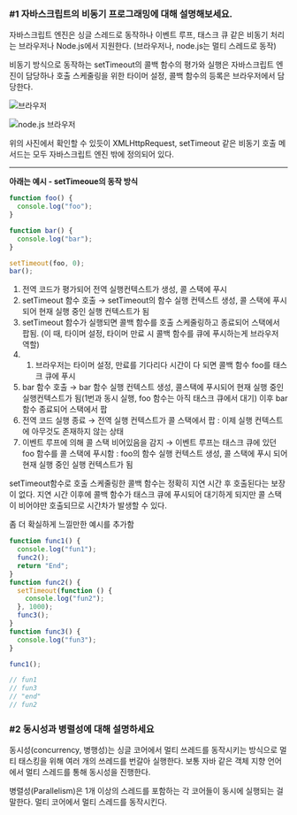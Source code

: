 ### #1 자바스크립트의 비동기 프로그래밍에 대해 설명해보세요.

자바스크립트 엔진은 싱글 스레드로 동작하나 이벤트 루프, 태스크 큐 같은 비동기 처리는 브라우저나 Node.js에서 지원한다. (브라우저나, node.js는 멀티 스레드로 동작)

비동기 방식으로 동작하는 setTimeout의 콜백 함수의 평가와 실행은 자바스크립트 엔진이 담당하나 호출 스케줄링을 위한 타이머 설정, 콜백 함수의 등록은 브라우저에서 담당한다.

![브라우저](https://user-images.githubusercontent.com/26768201/86256082-d5b35180-bbf2-11ea-847c-d8684cdb4af5.png)

![node.js 브라우저](https://user-images.githubusercontent.com/26768201/86256084-d5b35180-bbf2-11ea-911f-1abe57f51fc0.png)

위의 사진에서 확인할 수 있듯이 XMLHttpRequest, setTimeout 같은 비동기 호출 메서드는 모두 자바스크립트 엔진 밖에 정의되어 있다.

---

**아래는 예시 - setTimeoue의 동작 방식**

```jsx
function foo() {
  console.log("foo");
}

function bar() {
  console.log("bar");
}

setTimeout(foo, 0);
bar();
```

1. 전역 코드가 평가되어 전역 실행컨텍스트가 생성, 콜 스택에 푸시
2. setTimeout 함수 호출 → setTimeout의 함수 실행 컨텍스트 생성, 콜 스택에 푸시되어 현재 실행 중인 실행 컨텍스트가 됨
3. setTimeout 함수가 실행되면 콜백 함수를 호출 스케줄링하고 종료되어 스택에서 팝됨.
   (이 때, 타이머 설정, 타이머 만료 시 콜백 함수를 큐에 푸시하는게 브라우저 역할)
4. 1. 브라우저는 타이머 설정, 만료를 기다리다 시간이 다 되면 콜백 함수 foo를 태스크 큐에 푸시
5. bar 함수 호출 → bar 함수 실행 컨텍스트 생성, 콜스택에 푸시되어 현재 실행 중인 실행컨텍스트가 됨(1번과 동시 실행, foo 함수는 아직 태스크 큐에서 대기)
   이후 bar 함수 종료되어 스택에서 팝
6. 전역 코드 실행 종료 → 전역 실행 컨텍스트가 콜 스택에서 팝 : 이제 실행 컨텍스트에 아무것도 존재하지 않는 상태
7. 이벤트 루프에 의해 콜 스택 비어있음을 감지 → 이벤트 루프는 태스크 큐에 있던 foo 함수를 콜 스택에 푸시함 : foo의 함수 실행 컨텍스트 생성, 콜 스택에 푸시 되어 현재 실행 중인 실행 컨텍스트가 됨

setTimeout함수로 호출 스케줄링한 콜백 함수는 정확히 지연 시간 후 호출된다는 보장이 없다. 지연 시간 이후에 콜백 함수가 태스크 큐에 푸시되어 대기하게 되지만 콜 스택이 비어야만 호출되므로 시간차가 발생할 수 있다.

좀 더 확실하게 느낄만한 예시를 추가함

```jsx
function func1() {
  console.log("fun1");
  func2();
  return "End";
}
function func2() {
  setTimeout(function () {
    console.log("fun2");
  }, 1000);
  func3();
}
function func3() {
  console.log("fun3");
}

func1();

// fun1
// fun3
// "end"
// fun2
```

### #2 동시성과 병렬성에 대해 설명하세요

동시성(concurrency, 병행성)는 싱글 코어에서 멀티 쓰레드를 동작시키는 방식으로 멀티 태스킹을 위해 여러 개의 쓰레드를 번갈아 실행한다. 보통 자바 같은 객체 지향 언어에서 멀티 스레드를 통해 동시성을 진행한다.

병렬성(Parallelism)은 1개 이상의 스레드를 포함하는 각 코어들이 동시에 실행되는 걸 말한다. 멀티 코어에서 멀티 스레드를 동작시킨다.
